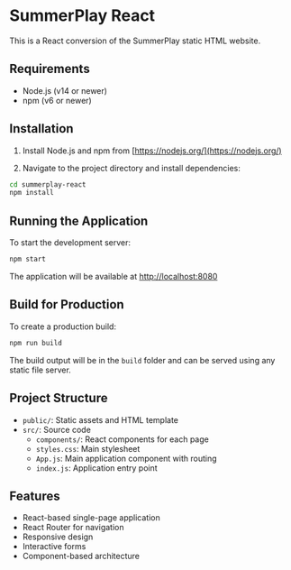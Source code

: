 # SummerPlay React

This is a React conversion of the SummerPlay static HTML website.

## Requirements

- Node.js (v14 or newer)
- npm (v6 or newer)

## Installation

1. Install Node.js and npm from [https://nodejs.org/](https://nodejs.org/)

2. Navigate to the project directory and install dependencies:

```bash
cd summerplay-react
npm install
```

## Running the Application

To start the development server:

```bash
npm start
```

The application will be available at [http://localhost:8080](http://localhost:8080)

## Build for Production

To create a production build:

```bash
npm run build
```

The build output will be in the `build` folder and can be served using any static file server.

## Project Structure

- `public/`: Static assets and HTML template
- `src/`: Source code
  - `components/`: React components for each page
  - `styles.css`: Main stylesheet
  - `App.js`: Main application component with routing
  - `index.js`: Application entry point

## Features

- React-based single-page application
- React Router for navigation
- Responsive design
- Interactive forms
- Component-based architecture 